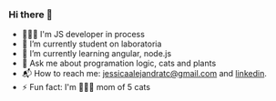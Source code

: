 ### Hi there 👋

<!--
**ToroAlejandra/ToroAlejandra** is a ✨ _special_ ✨ repository because its `README.md` (this file) appears on your GitHub profile.

Here are some ideas to get you started:
-->
- 👩🏽‍💻 I'm JS developer in process 
- 🔭 I’m currently student on laboratoria
- 🌱 I’m currently learning angular, node.js
- 💬 Ask me about programation logic, cats and plants
- 📬 How to reach me: jessicaalejandratc@gmail.com and [linkedin](https://www.linkedin.com/in/jessica-alejandra-toro/).
- ⚡ Fun fact: I'm 👩🏽‍🍼 mom of 5 cats

